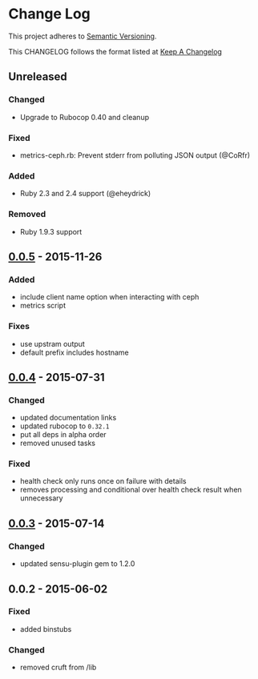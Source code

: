 # Change Log
This project adheres to [Semantic Versioning](http://semver.org/).

This CHANGELOG follows the format listed at [Keep A Changelog](http://keepachangelog.com/)

## Unreleased
### Changed
- Upgrade to Rubocop 0.40 and cleanup

### Fixed
- metrics-ceph.rb: Prevent stderr from polluting JSON output (@CoRfr)

### Added
- Ruby 2.3 and 2.4 support (@eheydrick)

### Removed
- Ruby 1.9.3 support

## [0.0.5] - 2015-11-26
### Added
- include client name option when interacting with ceph
- metrics script
### Fixes
- use upstram output
- default prefix includes hostname

## [0.0.4] - 2015-07-31
### Changed
- updated documentation links
- updated rubocop to `0.32.1`
- put all deps in alpha order
- removed unused tasks

### Fixed
- health check only runs once on failure with details
- removes processing and conditional over health check result when unnecessary

## [0.0.3] - 2015-07-14

### Changed
- updated sensu-plugin gem to 1.2.0

## 0.0.2 - 2015-06-02

### Fixed
- added binstubs

### Changed
- removed cruft from /lib

[Unreleased]: https://github.com/sensu-plugins/sensu-plugins-ceph/compare/0.0.5...HEAD
[0.0.5]: https://github.com/sensu-plugins/sensu-plugins-kubernetes/compare/0.0.4...0.0.5
[0.0.4]: https://github.com/sensu-plugins/sensu-plugins-kubernetes/compare/0.0.3...0.0.4
[0.0.3]: https://github.com/sensu-plugins/sensu-plugins-kubernetes/compare/0.0.2...0.0.3
